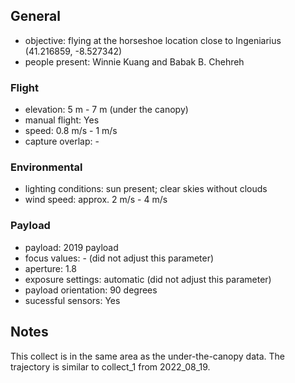 ## General
* objective: flying at the horseshoe location close to Ingeniarius (41.216859, -8.527342)
* people present: Winnie Kuang and Babak B. Chehreh

### Flight 
* elevation: 5 m - 7 m (under the canopy)
* manual flight: Yes
* speed: 0.8 m/s - 1 m/s
* capture overlap: -

### Environmental 
* lighting conditions: sun present; clear skies without clouds
* wind speed: approx. 2 m/s - 4 m/s

### Payload 
* payload: 2019 payload
* focus values: - (did not adjust this parameter)
* aperture: 1.8 
* exposure settings: automatic (did not adjust this parameter)
* payload orientation: 90 degrees
* sucessful sensors: Yes

## Notes
 This collect is in the same area as the under-the-canopy data. The trajectory is similar to collect_1 from 2022_08_19.